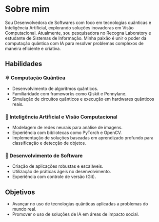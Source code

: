 # Sobre mim

Sou Desenvolvedora de Softwares com foco em tecnologias quânticas e Inteligência Artificial, explorando soluções inovadoras em Visão Computacional. Atualmente, sou pesquisadora no Recogna Laboratory e estudante de Sistemas de Informação. Minha paixão é unir o poder da computação quântica com IA para resolver problemas complexos de maneira eficiente e criativa.

## Habilidades

### ⚛️ Computação Quântica
- Desenvolvimento de algoritmos quânticos.
- Familiaridade com frameworks como Qiskit e Pennylane.
- Simulação de circuitos quânticos e execução em hardwares quânticos reais.

### 🤖 Inteligência Artificial e Visão Computacional
- Modelagem de redes neurais para análise de imagens.
- Experiência com bibliotecas como PyTorch e OpenCV.
- Implementação de soluções baseadas em aprendizado profundo para classificação e detecção de objetos.

### 🚀 Desenvolvimento de Software
- Criação de aplicações robustas e escaláveis.
- Utilização de práticas ágeis no desenvolvimento.
- Experiência com controle de versão (Git).

## Objetivos

- Avançar no uso de tecnologias quânticas aplicadas a problemas do mundo real.
- Promover o uso de soluções de IA em áreas de impacto social.

